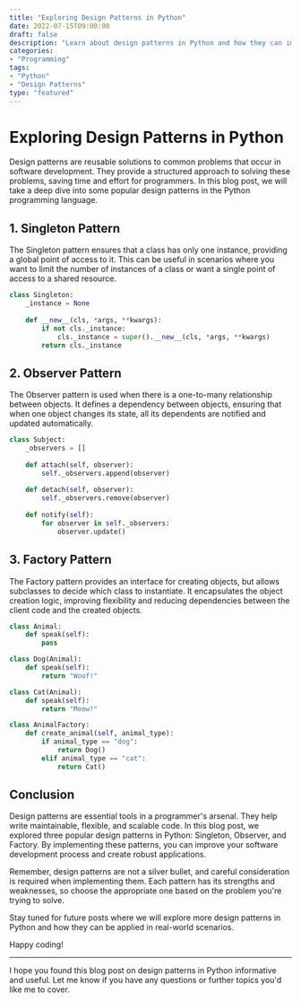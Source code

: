 ```yaml
---
title: "Exploring Design Patterns in Python"
date: 2022-07-15T09:00:00 
draft: false
description: "Learn about design patterns in Python and how they can improve software development."
categories:
- "Programming"
tags:
- "Python"
- "Design Patterns"
type: "featured"
---
```


# Exploring Design Patterns in Python

Design patterns are reusable solutions to common problems that occur in software development. They provide a structured approach to solving these problems, saving time and effort for programmers. In this blog post, we will take a deep dive into some popular design patterns in the Python programming language.

## 1. Singleton Pattern

The Singleton pattern ensures that a class has only one instance, providing a global point of access to it. This can be useful in scenarios where you want to limit the number of instances of a class or want a single point of access to a shared resource.

```python
class Singleton:
    _instance = None
    
    def __new__(cls, *args, **kwargs):
        if not cls._instance:
            cls._instance = super().__new__(cls, *args, **kwargs)
        return cls._instance
```

## 2. Observer Pattern

The Observer pattern is used when there is a one-to-many relationship between objects. It defines a dependency between objects, ensuring that when one object changes its state, all its dependents are notified and updated automatically.

```python
class Subject:
    _observers = []
    
    def attach(self, observer):
        self._observers.append(observer)
        
    def detach(self, observer):
        self._observers.remove(observer)
        
    def notify(self):
        for observer in self._observers:
            observer.update()
```

## 3. Factory Pattern

The Factory pattern provides an interface for creating objects, but allows subclasses to decide which class to instantiate. It encapsulates the object creation logic, improving flexibility and reducing dependencies between the client code and the created objects.

```python
class Animal:
    def speak(self):
        pass

class Dog(Animal):
    def speak(self):
        return "Woof!"

class Cat(Animal):
    def speak(self):
        return "Meow!"

class AnimalFactory:
    def create_animal(self, animal_type):
        if animal_type == "dog":
            return Dog()
        elif animal_type == "cat":
            return Cat()
```

## Conclusion

Design patterns are essential tools in a programmer's arsenal. They help write maintainable, flexible, and scalable code. In this blog post, we explored three popular design patterns in Python: Singleton, Observer, and Factory. By implementing these patterns, you can improve your software development process and create robust applications.

Remember, design patterns are not a silver bullet, and careful consideration is required when implementing them. Each pattern has its strengths and weaknesses, so choose the appropriate one based on the problem you're trying to solve.

Stay tuned for future posts where we will explore more design patterns in Python and how they can be applied in real-world scenarios.

Happy coding!

---

I hope you found this blog post on design patterns in Python informative and useful. Let me know if you have any questions or further topics you'd like me to cover.
